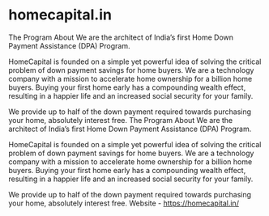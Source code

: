 # homecapital.in
The Program
About
We are the architect of India’s first Home Down Payment Assistance (DPA) Program.

HomeCapital is founded on a simple yet powerful idea of solving the critical problem of down payment savings for home buyers. We are a technology company with a mission to accelerate home ownership for a billion home buyers. Buying your first home early has a compounding wealth effect, resulting in a happier life and an increased social security for your family.

We provide up to half of the down payment required towards purchasing your home, absolutely interest free.
The Program
About
We are the architect of India’s first Home Down Payment Assistance (DPA) Program.

HomeCapital is founded on a simple yet powerful idea of solving the critical problem of down payment savings for home buyers. We are a technology company with a mission to accelerate home ownership for a billion home buyers. Buying your first home early has a compounding wealth effect, resulting in a happier life and an increased social security for your family.

We provide up to half of the down payment required towards purchasing your home, absolutely interest free.
Website - https://homecapital.in/
